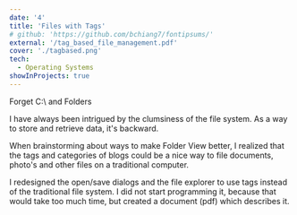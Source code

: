 ```yaml
---
date: '4'
title: 'Files with Tags'
# github: 'https://github.com/bchiang7/fontipsums/'
external: '/tag_based_file_management.pdf'
cover: './tagbased.png'
tech:
  - Operating Systems
showInProjects: true
---
```


Forget C:\ and Folders

I have always been intrigued by the clumsiness of the file system. As a way to store and retrieve data, it's backward.

When brainstorming about ways to make Folder View better, I realized that the tags and categories of blogs could be a nice way to file documents, photo's and other files on a traditional computer.

I redesigned the open/save dialogs and the file explorer to use tags instead of the traditional file system. I did not start programming it, because that would take too much time, but created a document (pdf) which describes it.
